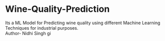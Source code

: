 # Wine-Quality-Prediction
Its a ML Model for Predicting wine quality using different Machine Learning Techniques for industrial purposes. 
<br>
Author- Nidhi Singh gi

